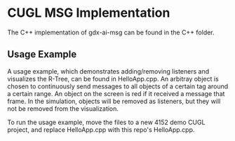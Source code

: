 # CUGL MSG Implementation

The C++ implementation of gdx-ai-msg can be found in the C++ folder.

## Usage Example

A usage example, which demonstrates adding/removing listeners and visualizes
the R-Tree, can be found in HelloApp.cpp. An arbitray object is chosen to
continuously send messages to all objects of a certain tag around a certain
range. An object on the screen is red if it received a message that frame.
In the simulation, objects will be removed as listeners, but they will not be
removed from the visualization.

To run the usage example, move the files to a new 4152 demo CUGL project, and
replace HelloApp.cpp with this repo's HelloApp.cpp.
